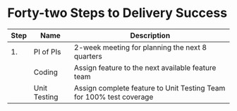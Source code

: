 # Forty-two Steps to Delivery Success

| Step | Name      | Description                                       |
|------|-----------|---------------------------------------------------|
| 1.   | PI of PIs | 2-week meeting for planning the next 8 quarters   |
|      | Coding    | Assign feature to the next available feature team |
||Unit Testing|Assign complete feature to Unit Testing Team for 100% test coverage|
